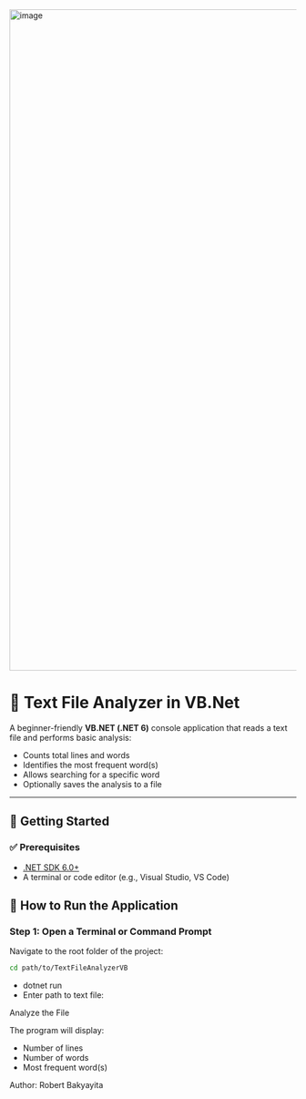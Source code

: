 <img width="1744" height="1161" alt="image" src="https://github.com/user-attachments/assets/431fdacb-5855-4fbb-b1f5-b9d618ebbade" />

# 📄 Text File Analyzer in VB.Net

A beginner-friendly **VB.NET (.NET 6)** console application that reads a text file and performs basic analysis:
- Counts total lines and words
- Identifies the most frequent word(s)
- Allows searching for a specific word
- Optionally saves the analysis to a file

---

## 🚀 Getting Started

### ✅ Prerequisites
- [.NET SDK 6.0+](https://dotnet.microsoft.com/download)
- A terminal or code editor (e.g., Visual Studio, VS Code)

## 🚀 How to Run the Application
### Step 1: Open a Terminal or Command Prompt
Navigate to the root folder of the project:

```bash
cd path/to/TextFileAnalyzerVB
```
- dotnet run
- Enter path to text file:

Analyze the File

The program will display:
 
 - Number of lines
 - Number of words
 - Most frequent word(s)

Author:
Robert Bakyayita
